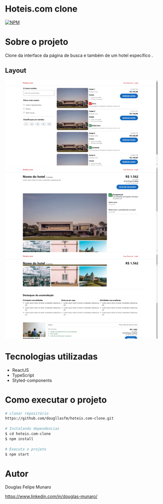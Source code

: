 # Hoteis.com clone
[![NPM](https://img.shields.io/npm/l/react)](https://github.com/dougllasfm/hoteis.com-clone/blob/main/LICENSE) 

# Sobre o projeto

Clone da interface da página de busca e também de um hotel específico .

## Layout 
![Tela de busca](https://github.com/dougllasfm/hoteis.com-clone/blob/main/src/assets/search.png)
![Tela do hotel1](https://github.com/dougllasfm/hoteis.com-clone/blob/main/src/assets/product1.png)
![Tela do hotel2](https://github.com/dougllasfm/hoteis.com-clone/blob/main/src/assets/product2.png)

# Tecnologias utilizadas
- ReactJS
- TypeScript
- Styled-components
# Como executar o projeto

```bash
# clonar repositório
https://github.com/dougllasfm/hoteis.com-clone.git

# Instalando dependencias
$ cd hoteis.com-clone
$ npm install

# Executa o projeto
$ npm start
```

# Autor

Douglas Felipe Munaro

https://www.linkedin.com/in/douglas-munaro/
